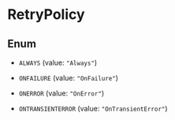 

# RetryPolicy

## Enum


* `ALWAYS` (value: `"Always"`)

* `ONFAILURE` (value: `"OnFailure"`)

* `ONERROR` (value: `"OnError"`)

* `ONTRANSIENTERROR` (value: `"OnTransientError"`)



